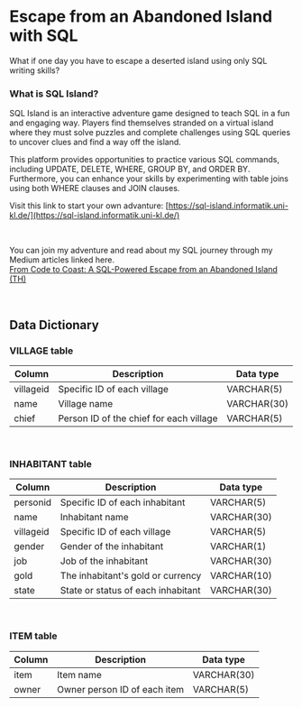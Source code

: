 # Escape from an Abandoned Island with SQL 


What if one day you have to escape a deserted island using only SQL writing skills?


### What is SQL Island?

SQL Island is an interactive adventure game designed to teach SQL in a fun and engaging way. Players find themselves stranded on a virtual island where they must solve puzzles and complete challenges using SQL queries to uncover clues and find a way off the island.

This platform provides opportunities to practice various SQL commands, including UPDATE, DELETE, WHERE, GROUP BY, and ORDER BY. Furthermore, you can enhance your skills by experimenting with table joins using both WHERE clauses and JOIN clauses.

Visit this link to start your own advanture:
[https://sql-island.informatik.uni-kl.de/](https://sql-island.informatik.uni-kl.de/)

<br/>

You can join my adventure and read about my SQL journey through my Medium articles linked here. <br/>
[From Code to Coast: A SQL-Powered Escape from an Abandoned Island (TH) ](https://medium.com/@palmprang/from-code-to-coast-a-sql-powered-escape-from-an-abandoned-island-เอาชีวิตรอดจากเกาะปริศนาด้วย-07fa34ac37e0)

<br/>


## Data Dictionary

### VILLAGE table
| Column                     | Description                                | Data type        |
| -------------------------  | ------------------------------------------ | ---------------- |
| villageid                  | Specific ID of each village                | VARCHAR(5)       | 
| name                       | Village name                               | VARCHAR(30)      |
| chief                      | Person ID of the chief for each village    | VARCHAR(5)       | 


<br/>


### INHABITANT table

| Column                     | Description                                | Data type        |
| -------------------------  | ------------------------------------------ | ---------------- |
| personid                   | Specific ID of each inhabitant             | VARCHAR(5)       | 
| name                       | Inhabitant name                            | VARCHAR(30)      |
| villageid                  | Specific ID of each village                | VARCHAR(5)       | 
| gender                     | Gender of the inhabitant                   | VARCHAR(1)       |
| job                        | Job of the inhabitant                      | VARCHAR(30)      |
| gold                       | The inhabitant's gold or currency          | VARCHAR(10)      |
| state                      | State or status of each inhabitant         | VARCHAR(30)      |


<br/>


### ITEM table

| Column                     | Description                                | Data type        |
| -------------------------  | ------------------------------------------ | ---------------- |
| item                       | Item name                                  | VARCHAR(30)      |
| owner                      | Owner person ID of each item               | VARCHAR(5)       | 






